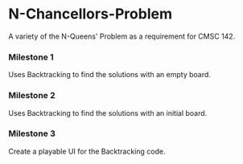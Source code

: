 # N-Chancellors-Problem
A variety of the N-Queens' Problem as a requirement for CMSC 142.

### Milestone 1
Uses Backtracking to find the solutions with an empty board.

### Milestone 2
Uses Backtracking to find the solutions with an initial board.

### Milestone 3
Create a playable UI for the Backtracking code.